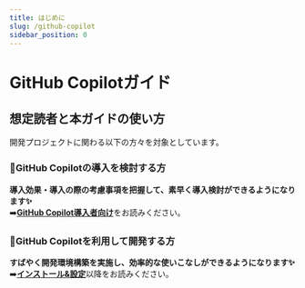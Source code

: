 ```yaml
---
title: はじめに
slug: /github-copilot
sidebar_position: 0
---
```


# GitHub Copilotガイド

## 想定読者と本ガイドの使い方

開発プロジェクトに関わる以下の方々を対象としています。

### 🎯GitHub Copilotの導入を検討する方

**導入効果・導入の際の考慮事項を把握して、素早く導入検討ができるようになります✨**<br/>
➡️[**GitHub Copilot導入者向け**](./github-copilot/for-organization-admin)をお読みください。

### 🎯GitHub Copilotを利用して開発する方

**すばやく開発環境構築を実施し、効率的な使いこなしができるようになります✨**<br/>
➡️[**インストール&設定**](./github-copilot/installation-and-settings)以降をお読みください。
